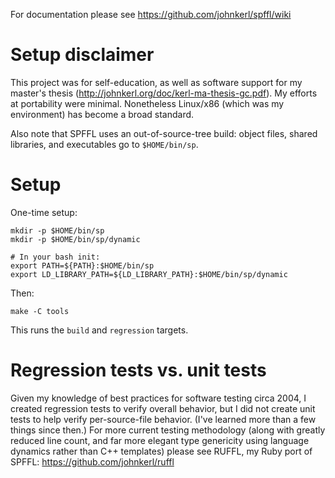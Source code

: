 For documentation please see https://github.com/johnkerl/spffl/wiki

# Setup disclaimer

This project was for self-education, as well as software support for my
master's thesis (http://johnkerl.org/doc/kerl-ma-thesis-gc.pdf).  My efforts at
portability were minimal.  Nonetheless Linux/x86 (which was my environment) has
become a broad standard.

Also note that SPFFL uses an out-of-source-tree build:  object files, shared
libraries, and executables go to `$HOME/bin/sp`.

# Setup

One-time setup:
```
mkdir -p $HOME/bin/sp
mkdir -p $HOME/bin/sp/dynamic

# In your bash init:
export PATH=${PATH}:$HOME/bin/sp
export LD_LIBRARY_PATH=${LD_LIBRARY_PATH}:$HOME/bin/sp/dynamic
```

Then:
```
make -C tools
```
This runs the `build` and `regression` targets.

# Regression tests vs. unit tests
Given my knowledge of best practices for software testing circa 2004, I created
regression tests to verify overall behavior, but I did not create unit tests to
help verify per-source-file behavior.  (I've learned more than a few things
since then.)  For more current testing methodology (along with greatly reduced
line count, and far more elegant type genericity using language dynamics rather
than C++ templates) please see RUFFL, my Ruby port of SPFFL:
https://github.com/johnkerl/ruffl
